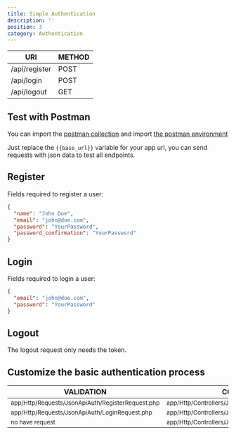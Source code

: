 ```yaml
---
title: Simple Authentication
description: ''
position: 3
category: Authentication
---
```


| URI           | METHOD |
|---------------|--------|
| /api/register | POST   |
| /api/login    | POST   |
| /api/logout   | GET   |

## Test with Postman

You can import the <a href="https://drive.google.com/file/d/1zAKR2-JsqdwaETCnPUxu1gVpWe5pdhrC/view?usp=sharing" target="_blank">postman collection</a>
and import <a href="https://drive.google.com/file/d/1sSNUs_tFzytC2ih_vH_AGhwev7m0kK7X/view?usp=sharing" target="_blank">the postman environment</a>

Just replace the `{{base_url}}` variable for your app url, you can send requests with json data to test all endpoints.

## Register

Fields required to register a user:

```json
{
  "name": "John Doe",
  "email": "john@doe.com",
  "password": "YourPassword",
  "password_confirmation": "YourPassword"
}
```

## Login

Fields required to login a user:

```json
{
  "email": "john@doe.com",
  "password": "YourPassword"
}
```

## Logout

The logout request only needs the token.

## Customize the basic authentication process

| VALIDATION                                                       | CONTROLLER                                                             |
|------------------------------------------------------------------|------------------------------------------------------------------------|
| <small>app/Http/Requests/JsonApiAuth/RegisterRequest.php</small> | <small>app/Http/Controllers/JsonApiAuth/RegisterController.php</small> |
| <small>app/Http/Requests/JsonApiAuth/LoginRequest.php</small>    | <small>app/Http/Controllers/JsonApiAuth/LoginController.php</small>    |
| <small>no have request</small>                                   | <small>app/Http/Controllers/JsonApiAuth/LogoutController.php</small>   |
